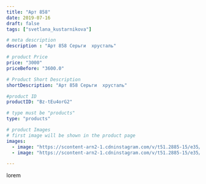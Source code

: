 ```yaml
---
title: "Арт 858"
date: 2019-07-16
draft: false
tags: ["svetlana_kustarnikova"]

# meta description
description : "Арт 858 Серьги  хрусталь"

# product Price
price: "3000"
priceBefore: "3600.0"

# Product Short Description
shortDescription: "Арт 858 Серьги  хрусталь"

#product ID
productID: "Bz-tEu4orG2"

# type must be "products"
type: "products"

# product Images
# first image will be shown in the product page
images:
  - image: "https://scontent-arn2-1.cdninstagram.com/v/t51.2885-15/e35/p1080x1080/66907052_476438446518186_7662677416490978130_n.jpg?tp=1&_nc_ht=scontent-arn2-1.cdninstagram.com&_nc_cat=106&_nc_ohc=klNInpJwaIAAX_LTrk8&ccb=7-4&oh=98e1b116d3892ee4185419498711aa00&oe=60842CE9&ig_cache_key=MjA4OTMwNTUwNzg5OTczOTE0MQ%3D%3D.2-ccb7-4"
  - image: "https://scontent-arn2-1.cdninstagram.com/v/t51.2885-15/e35/p1080x1080/65727448_144581169980767_7496514199487021142_n.jpg?tp=1&_nc_ht=scontent-arn2-1.cdninstagram.com&_nc_cat=107&_nc_ohc=biMSfuQfyPcAX-NSJWp&ccb=7-4&oh=622452f7667920c1db2a467fb960949e&oe=608343FC&ig_cache_key=MjA4OTMwNTUwNzg5MTQ5MDU1OA%3D%3D.2-ccb7-4"

---
```

lorem
